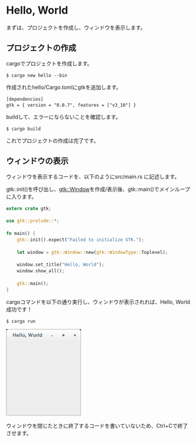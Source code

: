 # Hello, World
まずは、プロジェクトを作成し、ウィンドウを表示します。

## プロジェクトの作成
cargoでプロジェクトを作成します。
```
$ cargo new hello --bin
```

作成されたhello/Cargo.tomlにgtkを追加します。
```
[dependencies]
gtk = { version = "0.0.7", features = ["v3_10"] }
```

buildして、エラーにならないことを確認します。
```
$ cargo build
```

これでプロジェクトの作成は完了です。

## ウィンドウの表示
ウィンドウを表示するコードを、以下のようにsrc/main.rs に記述します。

gtk::init()を呼び出し、[gtk::Window](http://gtk-rs.org/docs/gtk/struct.Window.html#method.new)を作成/表示後、gtk::main()でメインループに入ります。

```rust
extern crate gtk;

use gtk::prelude::*;

fn main() {
    gtk::init().expect("Failed to initialize GTK.");

    let window = gtk::Window::new(gtk::WindowType::Toplevel);

    window.set_title("Hello, World");
    window.show_all();
    
    gtk::main();
}
```

cargoコマンドを以下の通り実行し、ウィンドウが表示されれば、Hello, World成功です！
```
$ cargo run
```
 
![Helloウィンドウ](images/hello-only.png) 

ウィンドウを閉じたときに終了するコードを書いていないため、Ctrl+Cで終了させます。

